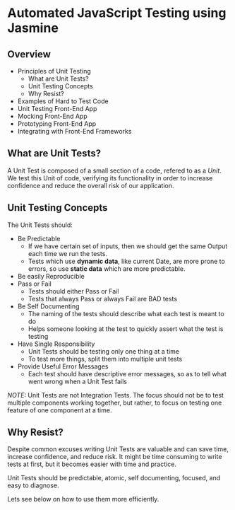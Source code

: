Automated JavaScript Testing using Jasmine
==========================================

Overview
--------
- Principles of Unit Testing
    - What are Unit Tests?
    - Unit Testing Concepts
    - Why Resist?
- Examples of Hard to Test Code
- Unit Testing Front-End App
- Mocking Front-End App
- Prototyping Front-End App
- Integrating with Front-End Frameworks

What are Unit Tests?
--------------------
A Unit Test is composed of a small section of a code, refered to as a *Unit*. We test this Unit of code, verifying its functionality in order to increase confidence and reduce the overall risk of our application.

Unit Testing Concepts
---------------------
The Unit Tests should:
- Be Predictable
    - If we have certain set of inputs, then we should get the same Output each time we run the tests.
    - Tests which use **dynamic data**, like current Date, are more prone to errors, so use **static data** which are more predictable.
- Be easily Reproducible
- Pass or Fail
    - Tests should either Pass or Fail
    - Tests that always Pass or always Fail are BAD tests
- Be Self Documenting
    - The naming of the tests should describe what each test is meant to do
    - Helps someone looking at the test to quickly assert what the test is testing
- Have Single Responsibility
    - Unit Tests should be testing only one thing at a time
    - To test more things, split them into multiple unit tests
- Provide Useful Error Messages
    - Each test should have descriptive error messages, so as to tell what went wrong when a Unit Test fails

*NOTE:* Unit Tests are not Integration Tests. The focus should not be to test multiple components working together, but rather, to focus on testing one feature of one component at a time.

Why Resist?
----------
Despite common excuses writing Unit Tests are valuable and can save time, increase confidence, and reduce risk. It might be time consuming to write tests at first, but it becomes easier with time and practice.

Unit Tests should be predictable, atomic, self documenting, focused, and easy to diagnose.

Lets see below on how to use them more efficiently.
